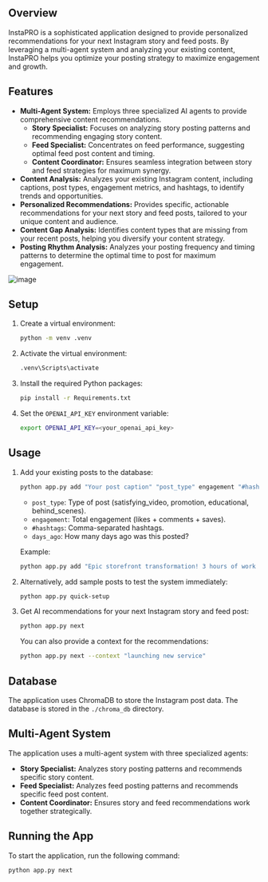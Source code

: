 ## Overview

InstaPRO is a sophisticated application designed to provide personalized recommendations for your next Instagram story and feed posts. By leveraging a multi-agent system and analyzing your existing content, InstaPRO helps you optimize your posting strategy to maximize engagement and growth.

## Features

-   **Multi-Agent System:** Employs three specialized AI agents to provide comprehensive content recommendations.
    -   **Story Specialist:** Focuses on analyzing story posting patterns and recommending engaging story content.
    -   **Feed Specialist:** Concentrates on feed performance, suggesting optimal feed post content and timing.
    -   **Content Coordinator:** Ensures seamless integration between story and feed strategies for maximum synergy.
-   **Content Analysis:** Analyzes your existing Instagram content, including captions, post types, engagement metrics, and hashtags, to identify trends and opportunities.
-   **Personalized Recommendations:** Provides specific, actionable recommendations for your next story and feed posts, tailored to your unique content and audience.
-   **Content Gap Analysis:** Identifies content types that are missing from your recent posts, helping you diversify your content strategy.
-   **Posting Rhythm Analysis:** Analyzes your posting frequency and timing patterns to determine the optimal time to post for maximum engagement.

![image](https://github.com/user-attachments/assets/abf7acd5-3e45-425e-b46c-6fa0ab1f7297)

## Setup

1.  Create a virtual environment:

    ```bash
    python -m venv .venv
    ```

2.  Activate the virtual environment:

    ```bash
    .venv\Scripts\activate
    ```

3.  Install the required Python packages:

    ```bash
    pip install -r Requirements.txt
    ```

2.  Set the `OPENAI_API_KEY` environment variable:

    ```bash
    export OPENAI_API_KEY=<your_openai_api_key>
    ```

## Usage

1.  Add your existing posts to the database:

    ```bash
    python app.py add "Your post caption" "post_type" engagement "#hashtags" days_ago
    ```

    *   `post_type`: Type of post (satisfying\_video, promotion, educational, behind\_scenes).
    *   `engagement`: Total engagement (likes + comments + saves).
    *   `#hashtags`: Comma-separated hashtags.
    *   `days_ago`: How many days ago was this posted?

    Example:

    ```bash
    python app.py add "Epic storefront transformation! 3 hours of work for this amazing result" "satisfying_video" 3200 "#windowcleaning,#satisfying,#transformation,#commercial" 2
    ```

2.  Alternatively, add sample posts to test the system immediately:

    ```bash
    python app.py quick-setup
    ```

3.  Get AI recommendations for your next Instagram story and feed post:

    ```bash
    python app.py next
    ```

    You can also provide a context for the recommendations:

    ```bash
    python app.py next --context "launching new service"
    ```

## Database

The application uses ChromaDB to store the Instagram post data. The database is stored in the `./chroma_db` directory.

## Multi-Agent System

The application uses a multi-agent system with three specialized agents:

*   **Story Specialist:** Analyzes story posting patterns and recommends specific story content.
*   **Feed Specialist:** Analyzes feed posting patterns and recommends specific feed post content.
*   **Content Coordinator:** Ensures story and feed recommendations work together strategically.

## Running the App

To start the application, run the following command:

```bash
python app.py next
```

